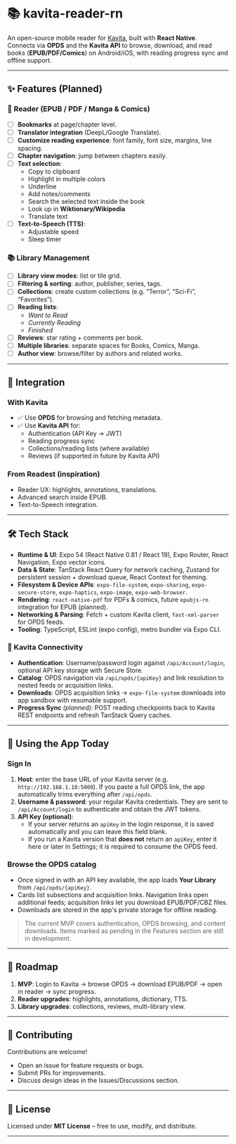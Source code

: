 # 📚 kavita-reader-rn

An open-source mobile reader for [Kavita](https://www.kavitareader.com), built with **React Native**.  
Connects via **OPDS** and the **Kavita API** to browse, download, and read books (**EPUB/PDF/Comics**) on Android/iOS, with reading progress sync and offline support.  

---

## ✨ Features (Planned)

### 📖 Reader (EPUB / PDF / Manga & Comics)
- [ ] **Bookmarks** at page/chapter level.
- [ ] **Translator integration** (DeepL/Google Translate).
- [ ] **Customize reading experience**: font family, font size, margins, line spacing.
- [ ] **Chapter navigation**: jump between chapters easily.
- [ ] **Text selection**:  
  - Copy to clipboard  
  - Highlight in multiple colors  
  - Underline  
  - Add notes/comments  
  - Search the selected text inside the book  
  - Look up in **Wiktionary/Wikipedia**  
  - Translate text  
- [ ] **Text-to-Speech (TTS)**:  
  - Adjustable speed  
  - Sleep timer  

### 📚 Library Management
- [ ] **Library view modes**: list or tile grid.  
- [ ] **Filtering & sorting**: author, publisher, series, tags.  
- [ ] **Collections**: create custom collections (e.g. “Terror”, “Sci-Fi”, “Favorites”).  
- [ ] **Reading lists**:  
  - *Want to Read*  
  - *Currently Reading*  
  - *Finished*  
- [ ] **Reviews**: star rating + comments per book.  
- [ ] **Multiple libraries**: separate spaces for Books, Comics, Manga.  
- [ ] **Author view**: browse/filter by authors and related works.  

---

## 🔗 Integration

### With **Kavita**
- ✅ Use **OPDS** for browsing and fetching metadata.  
- ✅ Use **Kavita API** for:  
  - Authentication (API Key → JWT)  
  - Reading progress sync  
  - Collections/reading lists (where available)  
  - Reviews (if supported in future by Kavita API)  

### From **Readest (inspiration)**
- Reader UX: highlights, annotations, translations.  
- Advanced search inside EPUB.  
- Text-to-Speech integration.  

---

## 🛠️ Tech Stack
- **Runtime & UI**: Expo 54 (React Native 0.81 / React 19), Expo Router, React Navigation, Expo vector icons.  
- **Data & State**: TanStack React Query for network caching, Zustand for persistent session + download queue, React Context for theming.  
- **Filesystem & Device APIs**: `expo-file-system`, `expo-sharing`, `expo-secure-store`, `expo-haptics`, `expo-image`, `expo-web-browser`.  
- **Rendering**: `react-native-pdf` for PDFs & comics, future `epubjs-rn` integration for EPUB (planned).  
- **Networking & Parsing**: Fetch + custom Kavita client, `fast-xml-parser` for OPDS feeds.  
- **Tooling**: TypeScript, ESLint (expo config), metro bundler via Expo CLI.  

### 🔌 Kavita Connectivity
- **Authentication**: Username/password login against `/api/Account/login`, optional API key storage with Secure Store.
- **Catalog**: OPDS navigation via `/api/opds/{apiKey}` and link resolution to nested feeds or acquisition links.
- **Downloads**: OPDS acquisition links → `expo-file-system` downloads into app sandbox with resumable support.
- **Progress Sync** *(planned)*: POST reading checkpoints back to Kavita REST endpoints and refresh TanStack Query caches.

---

## 🚀 Using the App Today

### Sign In
1. **Host**: enter the base URL of your Kavita server (e.g. `http://192.168.1.18:5000`). If you paste a full OPDS link, the app automatically trims everything after `/api/opds`.
2. **Username & password**: your regular Kavita credentials. They are sent to `/api/Account/login` to authenticate and obtain the JWT tokens.
3. **API Key (optional)**:
   - If your server returns an `apiKey` in the login response, it is saved automatically and you can leave this field blank.
   - If you run a Kavita version that **does not** return an `apiKey`, enter it here or later in Settings; it is required to consume the OPDS feed.

### Browse the OPDS catalog
- Once signed in with an API key available, the app loads **Your Library** from `/api/opds/{apiKey}`.
- Cards list subsections and acquisition links. Navigation links open additional feeds; acquisition links let you download EPUB/PDF/CBZ files.
- Downloads are stored in the app's private storage for offline reading.

> The current MVP covers authentication, OPDS browsing, and content downloads. Items marked as pending in the Features section are still in development.

---

## 📌 Roadmap
1. **MVP**: Login to Kavita → browse OPDS → download EPUB/PDF → open in reader → sync progress.  
2. **Reader upgrades**: highlights, annotations, dictionary, TTS.  
3. **Library upgrades**: collections, reviews, multi-library view.  

---

## 🤝 Contributing
Contributions are welcome!  
- Open an issue for feature requests or bugs.  
- Submit PRs for improvements.  
- Discuss design ideas in the Issues/Discussions section.  

---

## 📜 License
Licensed under **MIT License** – free to use, modify, and distribute.  

---
